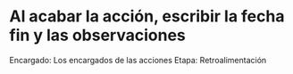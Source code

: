 # Al acabar la acción, escribir la fecha fin y las observaciones

Encargado: Los encargados de las acciones
Etapa: Retroalimentación